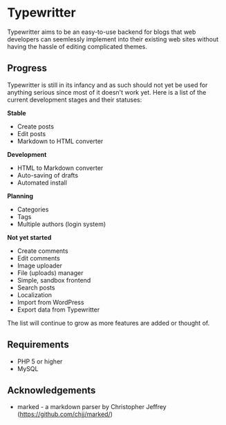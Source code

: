 Typewritter
===========

Typewritter aims to be an easy-to-use backend for blogs that web developers can seemlessly implement into their existing web sites without having the hassle of editing complicated themes.


Progress
------------

Typewritter is still in its infancy and as such should not yet be used for anything serious since most of it doesn't work yet. Here is a list of the current development stages and their statuses:

**Stable**
- Create posts
- Edit posts
- Markdown to HTML converter

**Development**
- HTML to Markdown converter
- Auto-saving of drafts
- Automated install

**Planning**
- Categories
- Tags
- Multiple authors (login system)

**Not yet started**
- Create comments
- Edit comments
- Image uploader
- File (uploads) manager
- Simple, sandbox frontend
- Search posts
- Localization
- Import from WordPress
- Export data from Typewritter

The list will continue to grow as more features are added or thought of.

Requirements
------------

- PHP 5 or higher
- MySQL

Acknowledgements
------------

- marked - a markdown parser by Christopher Jeffrey (https://github.com/chjj/marked/)
